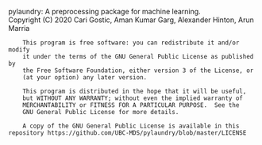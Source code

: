 pylaundry: A preprocessing package for machine learning.  
        Copyright (C) 2020  Cari Gostic, Aman Kumar Garg, Alexander Hinton, Arun Marria

        This program is free software: you can redistribute it and/or modify
        it under the terms of the GNU General Public License as published by
        the Free Software Foundation, either version 3 of the License, or
        (at your option) any later version.

        This program is distributed in the hope that it will be useful,
        but WITHOUT ANY WARRANTY; without even the implied warranty of
        MERCHANTABILITY or FITNESS FOR A PARTICULAR PURPOSE.  See the
        GNU General Public License for more details.

        A copy of the GNU General Public License is available in this repository https://github.com/UBC-MDS/pylaundry/blob/master/LICENSE
